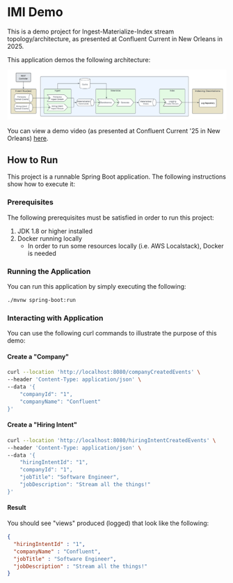 # IMI Demo
This is a demo project for Ingest-Materialize-Index stream topology/architecture, as presented at Confluent Current in New Orleans in 2025.

This application demos the following architecture:

![IMI Demo Architecture](assets/images/Architecture.png)

You can view a demo video (as presented at Confluent Current '25 in New Orleans) [here](https://www.youtube.com/embed/tgbNymZ7vqY).

## How to Run
This project is a runnable Spring Boot application. The following instructions show how to execute it:

### Prerequisites
The following prerequisites must be satisfied in order to run this project:

1. JDK 1.8 or higher installed
2. Docker running locally
    - In order to run some resources locally (i.e. AWS Localstack), Docker is needed

### Running the Application
You can run this application by simply executing the following:

```bash
./mvnw spring-boot:run
```

### Interacting with Application
You can use the following curl commands to illustrate the purpose of this demo:

#### Create a "Company"
```bash
curl --location 'http://localhost:8080/companyCreatedEvents' \
--header 'Content-Type: application/json' \
--data '{
    "companyId": "1",
    "companyName": "Confluent"
}'
```

#### Create a "Hiring Intent"
```bash
curl --location 'http://localhost:8080/hiringIntentCreatedEvents' \
--header 'Content-Type: application/json' \
--data '{
    "hiringIntentId": "1",
    "companyId": "1",
    "jobTitle": "Software Engineer",
    "jobDescription": "Stream all the things!"
}'
```

#### Result
You should see "views" produced (logged) that look like the following:
```json
{
  "hiringIntentId" : "1",
  "companyName" : "Confluent",
  "jobTitle" : "Software Engineer",
  "jobDescription" : "Stream all the things!"
}
```
